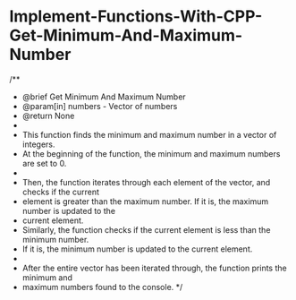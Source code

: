 # Implement-Functions-With-CPP-Get-Minimum-And-Maximum-Number

/**
 * @brief Get Minimum And Maximum Number
 * @param[in] numbers - Vector of numbers
 * @return None
 *
 * This function finds the minimum and maximum number in a vector of integers.
 * At the beginning of the function, the minimum and maximum numbers are set to 0.
 *
 * Then, the function iterates through each element of the vector, and checks if the current
 * element is greater than the maximum number. If it is, the maximum number is updated to the
 * current element.
 * Similarly, the function checks if the current element is less than the minimum number.
 * If it is, the minimum number is updated to the current element.
 *
 * After the entire vector has been iterated through, the function prints the minimum and
 * maximum numbers found to the console.
 */

